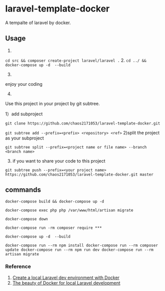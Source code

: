 # laravel-template-docker

A tempalte of laravel by docker.


## Usage

1.

`
cd src && composer create-project laravel/laravel .
`
2.
`
cd ../ && docker-compose up -d  --build
`

3.
enjoy your coding

4.
Use this project in your project by git subtree.

1）add subproject

`
git clone https://github.com/chaos2171053/laravel-template-docker.git
`

`
git subtree add --prefix=<prefix> <repository> <ref>
`
2)split the project as your subproject

`
git subtree split --prefix=<project name or file name> --branch <branch name>
`

3) if you want to share your code to this project

`
git subtree push --prefix=<your project name> https://github.com/chaos2171053/laravel-template-docker.git master
`

## commands


`
docker-compose build && docker-compose up -d  
`

`
docker-compose exec php php /var/www/html/artisan migrate
`

`
docker-compose down
`

`
docker-compose run -rm composer require ***
`

`
docker-compose up -d  --build
`


`
docker-compose run --rm npm install
docker-compose run --rm composer update
docker-compose run --rm npm run dev
docker-compose run --rm artisan migrate
`





### Reference 

1. [Create a local Laravel dev environment with Docker](https://www.youtube.com/watch?v=5N6gTVCG_rw&t=654s)
2. [The beauty of Docker for local Laravel development](https://dev.to/aschmelyun/the-beauty-of-docker-for-local-laravel-development-13c0)